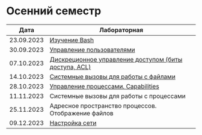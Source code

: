 # Осенний семестр

|Дата|Лабораторная|
|----|------------|
|23.09.2023|[Изучение Bash](1lab.md)|
|30.09.2023|[Управление пользователями](2lab.md)|
|07.10.2023|[Дискреционное управление доступом (биты доступа, ACL)](3lab.md)|
|14.10.2023|[Системные вызовы для работы с файлами](4lab.md)|
|28.10.2023|[Управление процессами. Capabilities](5lab.md)|
|11.11.2023|Системные вызовы для работы с процессами|  
|25.11.2023|Адресное пространство процессов. Отображение файлов|
|09.12.2023|[Настройка сети](8lab.md)|